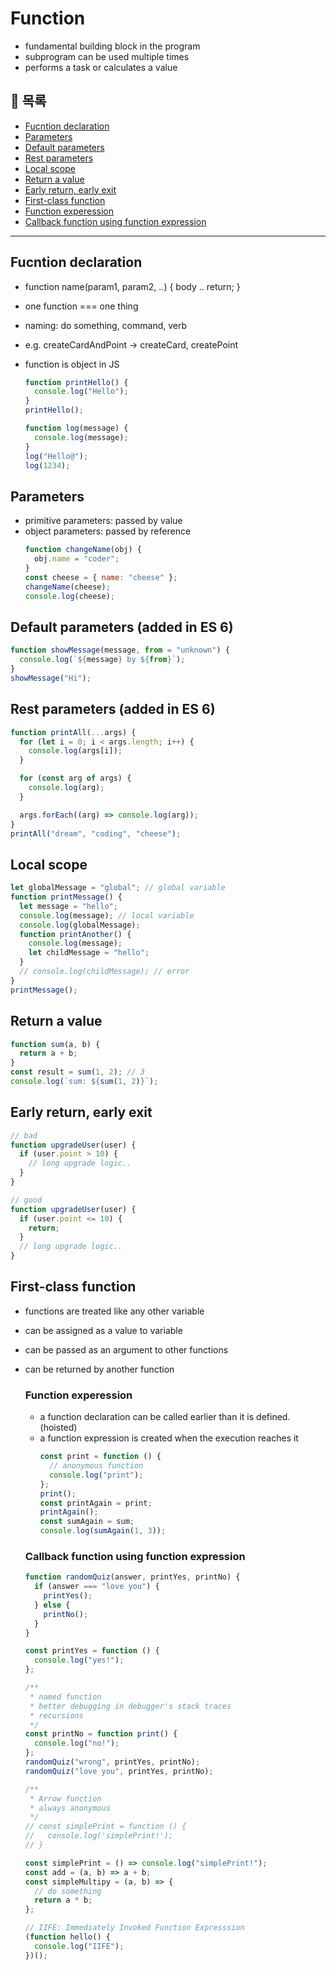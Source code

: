 # Function

- fundamental building block in the program
- subprogram can be used multiple times
- performs a task or calculates a value

## 📖 목록

- [Fucntion declaration](#fucntion-declaration)
- [Parameters](#oarameters)
- [Default parameters](#default-parameters-added-in-es-6)
- [Rest parameters](#rest-parameters-added-in-es-6)
- [Local scope](#local-scope)
- [Return a value](#return-a-value)
- [Early return, early exit](#early-return-early-exit)
- [First-class function](#first-class-function)
- [Function experession](#function-experession)
- [Callback function using function expression](#callback-function-using-function-expression)

---

## Fucntion declaration

- function name(param1, param2, ..) { body .. return; }
- one function === one thing
- naming: do something, command, verb
- e.g. createCardAndPoint -> createCard, createPoint
- function is object in JS

  ```js
  function printHello() {
    console.log("Hello");
  }
  printHello();

  function log(message) {
    console.log(message);
  }
  log("Hello@");
  log(1234);
  ```

## Parameters

- primitive parameters: passed by value
- object parameters: passed by reference
  ```js
  function changeName(obj) {
    obj.name = "coder";
  }
  const cheese = { name: "cheese" };
  changeName(cheese);
  console.log(cheese);
  ```

## Default parameters (added in ES 6)

```js
function showMessage(message, from = "unknown") {
  console.log(`${message} by ${from}`);
}
showMessage("Hi");
```

## Rest parameters (added in ES 6)

```js
function printAll(...args) {
  for (let i = 0; i < args.length; i++) {
    console.log(args[i]);
  }

  for (const arg of args) {
    console.log(arg);
  }

  args.forEach((arg) => console.log(arg));
}
printAll("dream", "coding", "cheese");
```

## Local scope

```js
let globalMessage = "global"; // global variable
function printMessage() {
  let message = "hello";
  console.log(message); // local variable
  console.log(globalMessage);
  function printAnother() {
    console.log(message);
    let childMessage = "hello";
  }
  // console.log(childMessage); // error
}
printMessage();
```

## Return a value

```js
function sum(a, b) {
  return a + b;
}
const result = sum(1, 2); // 3
console.log(`sum: ${sum(1, 2)}`);
```

## Early return, early exit

```js
// bad
function upgradeUser(user) {
  if (user.point > 10) {
    // long upgrade logic..
  }
}

// good
function upgradeUser(user) {
  if (user.point <= 10) {
    return;
  }
  // long upgrade logic..
}
```

## First-class function

- functions are treated like any other variable
- can be assigned as a value to variable
- can be passed as an argument to other functions
- can be returned by another function

  ### Function experession

  - a function declaration can be called earlier than it is defined. (hoisted)
  - a function expression is created when the execution reaches it
    ```js
    const print = function () {
      // anonymous function
      console.log("print");
    };
    print();
    const printAgain = print;
    printAgain();
    const sumAgain = sum;
    console.log(sumAgain(1, 3));
    ```

  ### Callback function using function expression

  ```js
  function randomQuiz(answer, printYes, printNo) {
    if (answer === "love you") {
      printYes();
    } else {
      printNo();
    }
  }

  const printYes = function () {
    console.log("yes!");
  };

  /**
   * named function
   * better debugging in debugger's stack traces
   * recursions
   */
  const printNo = function print() {
    console.log("no!");
  };
  randomQuiz("wrong", printYes, printNo);
  randomQuiz("love you", printYes, printNo);

  /**
   * Arrow function
   * always anonymous
   */
  // const simplePrint = function () {
  //   console.log('simplePrint!');
  // }

  const simplePrint = () => console.log("simplePrint!");
  const add = (a, b) => a + b;
  const simpleMultipy = (a, b) => {
    // do something
    return a * b;
  };

  // IIFE: Immediately Invoked Function Expresssion
  (function hello() {
    console.log("IIFE");
  })();
  ```
